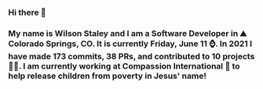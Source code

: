 ### Hi there 👋

### My name is Wilson Staley and I am a Software Developer in ⛰ Colorado Springs, CO.  It is currently Friday, June 11 ⌚. In 2021 I have made 173 commits, 38 PRs, and contributed to 10 projects 👨‍💻. I am currently working at Compassion International 🏢 to help release children from poverty in Jesus' name!